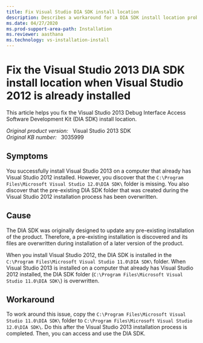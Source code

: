 ```yaml
---
title: Fix Visual Studio DIA SDK install location
description: Describes a workaround for a DIA SDK install location problem. Specifically the DIA SDK folder for the pre-existing Visual Studio 2012 installation is overwritten with files that are supposed to be installed in a separate Visual Studio 2013 DIA SDK folder.
ms.date: 04/27/2020
ms.prod-support-area-path: Installation
ms.reviewer: aasthana
ms.technology: vs-installation-install
---
```

# Fix the Visual Studio 2013 DIA SDK install location when Visual Studio 2012 is already installed

This article helps you fix the Visual Studio 2013 Debug Interface Access Software Development Kit (DIA SDK) install location.

_Original product version:_ &nbsp; Visual Studio 2013 SDK  
_Original KB number:_ &nbsp; 3035999

## Symptoms

You successfully install Visual Studio 2013 on a computer that already has Visual Studio 2012 installed. However, you discover that the `C:\Program Files\Microsoft Visual Studio 12.0\DIA SDK\` folder is missing. You also discover that the pre-existing DIA SDK folder that was created during the Visual Studio 2012 installation process has been overwritten.

## Cause

The DIA SDK was originally designed to update any pre-existing installation of the product. Therefore, a pre-existing installation is discovered and its files are overwritten during installation of a later version of the product.

When you install Visual Studio 2012, the DIA SDK is installed in the `C:\Program Files\Microsoft Visual Studio 11.0\DIA SDK\` folder. When Visual Studio 2013 is installed on a computer that already has Visual Studio 2012 installed, the DIA SDK folder (`C:\Program Files\Microsoft Visual Studio 11.0\DIA SDK\`) is overwritten.

## Workaround

To work around this issue, copy the `C:\Program Files\Microsoft Visual Studio 11.0\DIA SDK\` folder to `C:\Program Files\Microsoft Visual Studio 12.0\DIA SDK\`. Do this after the Visual Studio 2013 installation process is completed. Then, you can access and use the DIA SDK.
